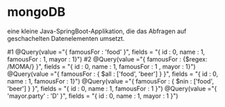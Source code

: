 # mongoDB
eine kleine Java-SpringBoot-Applikation, die das Abfragen auf
geschachelten Datenelementen umsetzt.

#1
@Query(value ="{ famousFor : 'food' }", fields = "{ id : 0, name : 1, famousFor : 1, mayor : 1}")
#2
@Query(value ="{ famousFor : {$regex: /MOMA/} }", fields = "{ id : 0, name : 1, famousFor : 1 , mayor : 1}")
@Query(value ="{ famousFor : { $all : ['food', 'beer'] } }", fields = "{ id : 0, name : 1, famousFor : 1}")
@Query(value ="{ famousFor : { $nin : ['food', 'beer'] } }", fields = "{ id : 0, name : 1, famousFor : 1 }")
@Query(value ="{ 'mayor.party' : 'D' }", fields = "{ id : 0, name : 1, mayor : 1 }")
    
